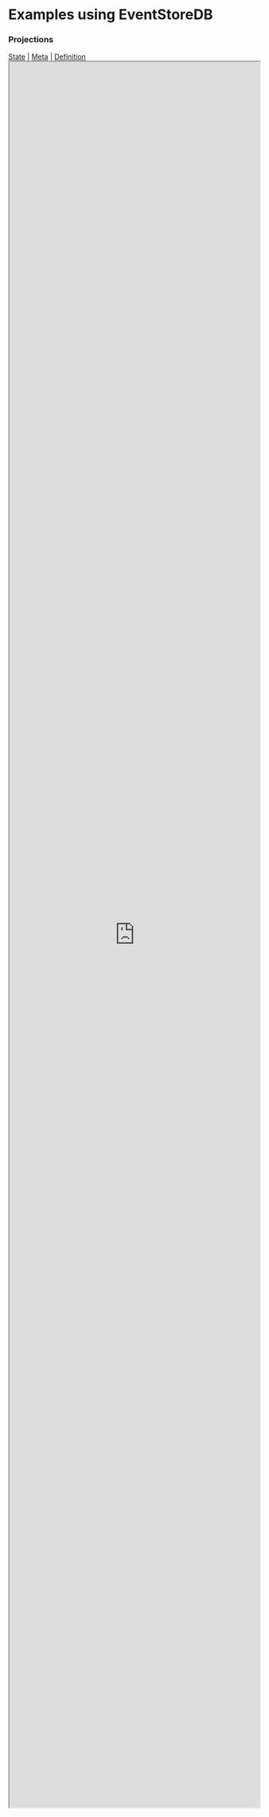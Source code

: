 # Examples using EventStoreDB

### Projections

<div>
<a href="http://localhost:2113/projection/all_stores_state/state" target="projections_iframe">State</a> | 
<a href="http://localhost:2113/projection/all_stores_state" target="projections_iframe">Meta</a> |
<a href="http://localhost:2113/projection/all_stores_state/query?config=yes" target="projections_iframe">Definition</a>
</div>

<div class="relative">
<iframe name="projections_iframe" id="projections_iframe" style="min-height:300px;" width="100%" height="90%" src="http://localhost:2113/projection/all_stores_state/state">projectionsframe</iframe>
</div>
